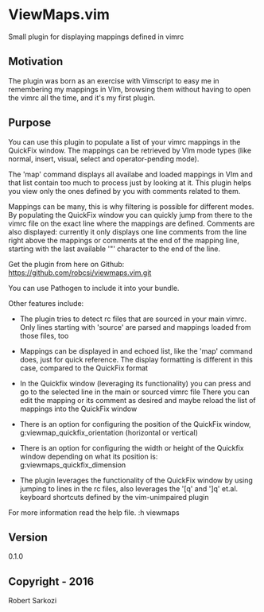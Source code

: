 # ViewMaps.vim
Small plugin for displaying mappings defined in vimrc

## Motivation
The plugin was born as an exercise with Vimscript to easy me in remembering my mappings in VIm, browsing them without having to open the vimrc all the time, and it's my first plugin.

## Purpose
You can use this plugin to populate a list of your vimrc mappings in the 
QuickFix window.
The mappings can be retrieved by VIm mode types (like normal, insert, visual,
select and operator-pending mode).

The 'map' command displays all availabe and loaded mappings in VIm and that
list contain too much to process just by looking at it. This plugin helps
you view only the ones defined by you with comments related to them.

Mappings can be many, this is why filtering is possible for different modes.
By populating the QuickFix window you can quickly jump from there to the vimrc
file on the exact line where the mappings are defined.
Comments are also displayed: currently it only displays one line comments from
the line right above the mappings or comments at the end of the mapping line,
starting with the last available '"' character to the end of the line.

Get the plugin from here on Github: https://github.com/robcsi/viewmaps.vim.git

You can use Pathogen to include it into your bundle.

Other features include:
- The plugin tries to detect rc files that are sourced in your main
vimrc. Only lines starting with 'source' are parsed and mappings loaded
from those files, too

- Mappings can be displayed in and echoed list, like the 'map' command
does, just for quick reference. The display formatting is different
in this case, compared to the QuickFix format

- In the Quickfix window (leveraging its functionality) you can press
<Enter> and go to the selected line in the main or sourced vimrc file
There you can edit the mapping or its comment as desired and maybe
reload the list of mappings into the QuickFix window
	
- There is an option for configuring the position of the QuickFix window,
g:viewmap_quickfix_orientation (horizontal or vertical)

- There is an option for configuring the width or height of the Quickfix
window depending on what its position is: g:viewmaps_quickfix_dimension

- The plugin leverages the functionality of the QuickFix window by using
jumping to lines in the rc files, also leverages the '[q' and ']q' et.al.
keyboard shortcuts defined by the vim-unimpaired plugin
    
For more information read the help file. :h viewmaps

## Version
0.1.0

## Copyright - 2016
Robert Sarkozi
